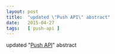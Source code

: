 ```yaml
---
layout: post
title:  "updated \"Push API\" abstract"
date:   2015-04-27
tags:   [ push-api ]
---
```


updated "[Push API](/spec/push-api)" abstract

